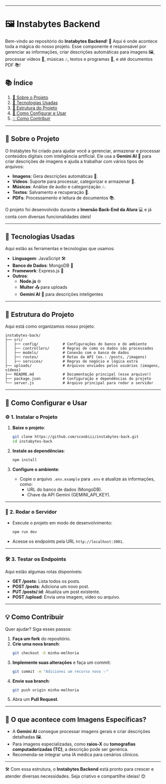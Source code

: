 
---

# 🖼️ **Instabytes Backend**


Bem-vindo ao repositório do **Instabytes Backend**! 🚀 Aqui é onde acontece toda a mágica do nosso projeto. Esse componente é responsável por gerenciar as informações, criar descrições automáticas para imagens 🖼️, processar vídeos 🎥, músicas 🎶, textos e programas 📄, e até documentos PDF 📚!  

## 📚 **Índice**

1. [🌟 Sobre o Projeto](#-sobre-o-projeto)  
2. [🚀 Tecnologias Usadas](#-tecnologias-usadas)  
3. [📂 Estrutura do Projeto](#-estrutura-do-projeto)  
4. [🔧 Como Configurar e Usar](#-como-configurar-e-usar)  
5. [💡 Como Contribuir](#-como-contribuir)  

---

## 🌟 **Sobre o Projeto**

O Instabytes foi criado para ajudar você a gerenciar, armazenar e processar conteúdos digitais com inteligência artificial. Ele usa a **Gemini AI** 🤖 para criar descrições de imagens e ajuda a trabalhar com vários tipos de arquivos:  

- **Imagens**: Gera descrições automáticas 📝.  
- **Vídeos**: Suporte para processar, categorizar e armazenar 🎥.  
- **Músicas**: Análise de áudio e categorização 🎶.  
- **Textos**: Salvamento e recuperação 📄.  
- **PDFs**: Processamento e leitura de documentos 📚.  

O projeto foi desenvolvido durante a **Imersão Back-End da Alura** 💻 e já conta com diversas funcionalidades úteis!  

---

## 🚀 **Tecnologias Usadas**

Aqui estão as ferramentas e tecnologias que usamos:  

- **Linguagem**: JavaScript 🛠️  
- **Banco de Dados**: MongoDB 🍃  
- **Framework**: Express.js 🚀  
- **Outros**:  
  - **Node.js** 🌐  
  - **Multer** 📤 para uploads  
  - **Gemini AI** 🤖 para descrições inteligentes  

---

## 📂 **Estrutura do Projeto**

Aqui está como organizamos nosso projeto:  

```plaintext
instabytes-back/
├── src/
│   ├── config/           # Configurações do banco e do ambiente
│   ├── controllers/      # Regras de como os dados são processados
│   ├── models/           # Conexão com o banco de dados
│   ├── routes/           # Rotas da API (ex.: /posts, /imagens)
│   ├── services/         # Regras de negócio e lógica extra
├── uploads/              # Arquivos enviados pelos usuários (imagens, vídeos)
├── README.md             # Documentação principal (esse arquivo!)
├── package.json          # Configuração e dependências do projeto
└── server.js             # Arquivo principal para rodar o servidor
```

---

## 🔧 **Como Configurar e Usar**

### ⚙️ **1. Instalar o Projeto**

1. **Baixe o projeto**:  
   ```bash
   git clone https://github.com/scoobiii/instabytes-back.git
   cd instabytes-back
   ```  

2. **Instale as dependências**:  
   ```bash
   npm install
   ```  

3. **Configure o ambiente**:  
   - Copie o arquivo `.env.example` para `.env` e atualize as informações, como:  
     - URL do banco de dados (MongoDB).  
     - Chave da API Gemini (GEMINI_API_KEY).  

---

### 🚀 **2. Rodar o Servidor**

- Execute o projeto em modo de desenvolvimento:  
  ```bash
  npm run dev
  ```  

- Acesse os endpoints pela URL `http://localhost:3001`.

---

### 🛠️ **3. Testar os Endpoints**

Aqui estão algumas rotas disponíveis:  

- **GET /posts**: Lista todos os posts.  
- **POST /posts**: Adiciona um novo post.  
- **PUT /posts/:id**: Atualiza um post existente.  
- **POST /upload**: Envia uma imagem, vídeo ou arquivo.  

---

## 💡 **Como Contribuir**

Quer ajudar? Siga esses passos:  

1. **Faça um fork** do repositório.  
2. **Crie uma nova branch**:  
   ```bash
   git checkout -b minha-melhoria
   ```  
3. **Implemente suas alterações** e faça um commit:  
   ```bash
   git commit -m "Adicionei um recurso novo ✨"
   ```  
4. **Envie sua branch**:  
   ```bash
   git push origin minha-melhoria
   ```  
5. Abra um **Pull Request**.  

---

## 📝 **O que acontece com Imagens Específicas?**

- A **Gemini AI** consegue processar imagens gerais e criar descrições detalhadas 🖼️.  
- Para imagens especializadas, como **raios-X** ou **tomografias computadorizadas (TC)**, a descrição pode ser genérica.  
- Recomenda-se integrar uma IA médica para cenários clínicos.  

---

🛠️ Com essa estrutura, o **Instabytes Backend** está pronto para crescer e atender diversas necessidades. Seja criativo e compartilhe ideias! 😊
